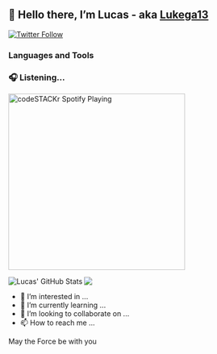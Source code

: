 ## 👋 Hello there, I’m Lucas - aka [Lukega13][Github]

[![Twitter Follow](https://img.shields.io/twitter/follow/codeSTACKr?color=1DA1F2&logo=twitter&style=for-the-badge)](https://twitter.com/intent/follow?original_referer=https%3A%2F%2Fgithub.com%2FcodeSTACKr&screen_name=codeSTACKr)

### Languages and Tools



### 🎧 Listening...
[<img src="https://now-playing-codestackr.vercel.app/api/spotify-playing" alt="codeSTACKr Spotify Playing" width="350" />](https://open.spotify.com/user/swyqyimdc12jajde4vpwd2x1b)


<img align="left" alt="Lucas' GitHub Stats" src="https://github-readme-stats.codestackr.vercel.app/api?username=Lukega13&show_icons=true&hide_border=false" />
<img align="rigth" src="https://github-readme-stats.vercel.app/api/top-langs/?username=Lukega13&theme=blue-green" />

- 👀 I’m interested in ...
- 🌱 I’m currently learning ...
- 💞️ I’m looking to collaborate on ...
- 📫 How to reach me ...

May the Force be with you

[Github]: https://github.com/Lukega13
[LinkedIn]: https://www.linkedin.com/in/luke-guimaraes/
[Twitter]: https://twitter.com/LukeGuimaraes
[Instagram]: https://www.instagram.com/lucasgui13/?hl=pt-br
